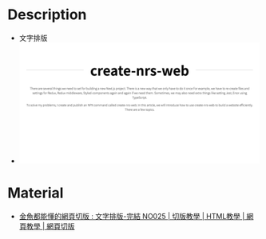 # Description
* 文字排版
* ![Preview](https://raw.githubusercontent.com/JenHsuan/web-layout-practice/master/article_11/preview/preview.png)

# Material
* [金魚都能懂的網頁切版 : 文字排版-完結 NO025 | 切版教學 | HTML教學 | 網頁教學 | 網頁切版](https://www.youtube.com/watch?v=VN-GcKUkdis&t=203s)
